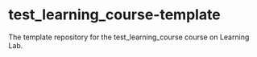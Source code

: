 # test_learning_course-template
The template repository for the test_learning_course course on Learning Lab.

